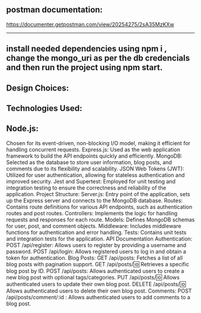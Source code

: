 
postman documentation:
---------------------
https://documenter.getpostman.com/view/20254275/2sA35MzKXw

--------------------------------------------------------------------------------------------------------------------------------
install needed dependencies using npm i , change the mongo_uri as per the db credencials and then run the project using npm start.
---------------
Design Choices:
--------------
Technologies Used:
------------------
Node.js:
-------
Chosen for its event-driven, non-blocking I/O model, making it efficient for handling concurrent requests.
Express.js: Used as the web application framework to build the API endpoints quickly and efficiently.
MongoDB:
Selected as the database to store user information, blog posts, and comments due to its flexibility and scalability.
JSON Web Tokens (JWT): Utilized for user authentication, allowing for stateless authentication and improved security.
Jest and Supertest: Employed for unit testing and integration testing to ensure the correctness and reliability of the application.
Project Structure:
Server.js:
Entry point of the application, sets up the Express server and connects to the MongoDB database.
Routes: Contains route definitions for various API endpoints, such as authentication routes and post routes.
Controllers: Implements the logic for handling requests and responses for each route.
Models: 
Defines MongoDB schemas for user, post, and comment objects.
Middleware:
Includes middleware functions for authentication and error handling.
Tests: 
Contains unit tests and integration tests for the application.
API Documentation
Authentication:
POST /api/register: Allows users to register by providing a username and password.
POST /api/login: Allows registered users to log in and obtain a token for authentication.
Blog Posts:
GET /api/posts: Fetches a list of all blog posts with pagination support.
GET /api/posts/:id: Retrieves a specific blog post by ID.
POST /api/posts: Allows authenticated users to create a new blog post with optional tags/categories.
PUT /api/posts/:id: Allows authenticated users to update their own blog post.
DELETE /api/posts/:id: Allows authenticated users to delete their own blog post.
Comments:
POST /api/posts/comment/:id  : Allows authenticated users to add comments to a blog post.



